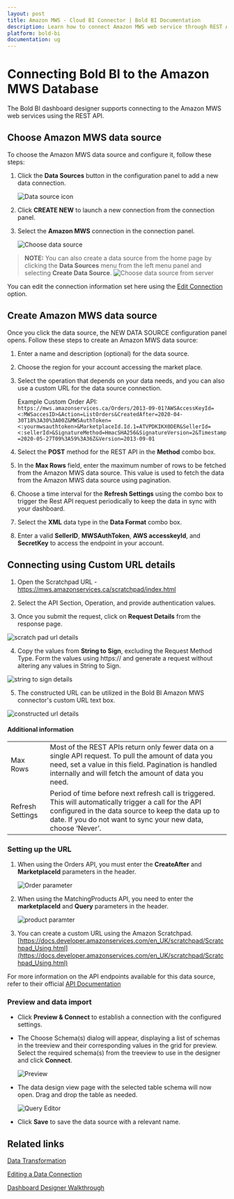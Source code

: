 ```yaml
---
layout: post
title: Amazon MWS - Cloud BI Connector | Bold BI Documentation
description: Learn how to connect Amazon MWS web service through REST API endpoint with cloud-hosted Bold BI and create data source.
platform: bold-bi
documentation: ug
---
```


# Connecting Bold BI to the Amazon MWS Database
The Bold BI dashboard designer supports connecting to the Amazon MWS web services using the REST API.

## Choose Amazon MWS data source
To choose the Amazon MWS data source and configure it, follow these steps:
1. Click the **Data Sources** button in the configuration panel to add a new data connection.

     ![Data source icon](/static/assets/working-with-datasource/data-connectors/images/common/DataSourcesIcon.png)

2. Click **CREATE NEW** to launch a new connection from the connection panel.
3. Select the **Amazon MWS** connection in the connection panel.

     ![Choose data source](/static/assets/working-with-datasource/data-connectors/images/AmazonMWS/ChooseDS.png)

> **NOTE:**  You can also create a data source from the home page by clicking the **Data Sources** menu from the left menu panel and selecting **Create Data Source**.
     ![Choose data source from server](/static/assets/working-with-datasource/data-connectors/images/AmazonMWS/ChooseDS_server.png)

You can edit the connection information set here using the [Edit Connection](/working-with-data-sources/editing-a-data-connection/) option.

## Create Amazon MWS data source
Once you click the data source, the NEW DATA SOURCE configuration panel opens. Follow these steps to create an Amazon MWS data source:
1. Enter a name and description (optional) for the data source.
2. Choose the region for your account accessing the market place.
3. Select the operation that depends on your data needs, and you can also use a custom URL for the data source connection.

     Example Custom Order API: `https://mws.amazonservices.ca/Orders/2013-09-01?AWSAccessKeyId=<:MWSaccesID>&Action=ListOrders&CreatedAfter=2020-04-30T18%3A30%3A00Z&MWSAuthToken=<:yourmwsauthtoken>&MarketplaceId.Id.1=ATVPDKIKX0DER&SellerId=<:sellerId>&SignatureMethod=HmacSHA256&SignatureVersion=2&Timestamp=2020-05-27T09%3A59%3A36Z&Version=2013-09-01`

4. Select the **POST** method for the REST API in the **Method** combo box.
5. In the **Max Rows** field, enter the maximum number of rows to be fetched from the Amazon MWS data source. This value is used to fetch the data from the Amazon MWS data source using pagination.
6. Choose a time interval for the **Refresh Settings** using the combo box to trigger the Rest API request periodically to keep the data in sync with your dashboard.
7. Select the **XML** data type in the **Data Format** combo box.
8. Enter a valid **SellerID**, **MWSAuthToken**, **AWS accesskeyId**, and **SecretKey** to access the endpoint in your account.

## Connecting using Custom URL details

1. Open the Scratchpad URL - https://mws.amazonservices.ca/scratchpad/index.html 

2. Select the API Section, Operation, and provide authentication values. 

3. Once you submit the request, click on **Request Details** from the response page.

![scratch pad url details](/static/assets/working-with-datasource/data-connectors/images/AmazonMWS/scratchpad.png)

4. Copy the values from **String to Sign**, excluding the Request Method Type. Form the values using https:// and generate a request without altering any values in String to Sign.

![string to sign details](/static/assets/working-with-datasource/data-connectors/images/AmazonMWS/stringtosign.png)

5. The constructed URL can be utilized in the Bold BI Amazon MWS connector's custom URL text box.

![constructed url details](/static/assets/working-with-datasource/data-connectors/images/AmazonMWS/constructedurl.png)

#### Additional information
<table width="600">
<tr>
<td>
Max Rows
</td>
<td>
Most of the REST APIs return only fewer data on a single API request. To pull the amount of data you need, set a value in this field.  
Pagination is handled internally and will fetch the amount of data you need.
</td>
</tr>
<tr>
<td>
Refresh Settings
</td>
<td>
Period of time before next refresh call is triggered. This will automatically trigger a call for the API configured in the data source to keep the data up to date. If you do not want to sync your new data, choose ‘Never’.
</td>
</tr>
</table>

### Setting up the URL
1. When using the Orders API, you must enter the **CreateAfter** and **MarketplaceId** parameters in the header.

    ![Order parameter](/static/assets/working-with-datasource/data-connectors/images/AmazonMWS/Order_parameter.png)

2. When using the MatchingProducts API, you need to enter the **marketplaceId** and **Query** parameters in the header.

    ![product paramter](/static/assets/working-with-datasource/data-connectors/images/AmazonMWS/Product_parameter.png)

3. You can create a custom URL using the Amazon Scratchpad. [https://docs.developer.amazonservices.com/en_UK/scratchpad/Scratchpad_Using.html](https://docs.developer.amazonservices.com/en_UK/scratchpad/Scratchpad_Using.html)

For more information on the API endpoints available for this data source, refer to their official [API Documentation]( http://docs.developer.amazonservices.com/en_US/dev_guide/index.html)

### Preview and data import
* Click **Preview & Connect** to establish a connection with the configured settings.
* The Choose Schema(s) dialog will appear, displaying a list of schemas in the treeview and their corresponding values in the grid for preview. Select the required schema(s) from the treeview to use in the designer and click **Connect**.

    ![Preview](/static/assets/working-with-datasource/data-connectors/images/common/Preview.png)

* The data design view page with the selected table schema will now open. Drag and drop the table as needed.

    ![Query Editor](/static/assets/working-with-datasource/data-connectors/images/common/QueryEditor.png)

* Click **Save** to save the data source with a relevant name.

## Related links
[Data Transformation](/working-with-data-sources/data-modeling/joining-table/)

[Editing a Data Connection](/working-with-data-sources/editing-a-data-connection/)   

[Dashboard Designer Walkthrough](/getting-started/creating-dashboard/)
